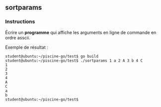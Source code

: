 ## sortparams

### Instructions

Écrire un **programme** qui affiche les arguments en ligne de commande en ordre asscii.

Exemple de résultat :

```console
student@ubuntu:~/piscine-go/test$ go build
student@ubuntu:~/piscine-go/test$ ./sortparams 1 a 2 A 3 b 4 C
1
2
3
4
A
C
a
b
student@ubuntu:~/piscine-go/test$
```
